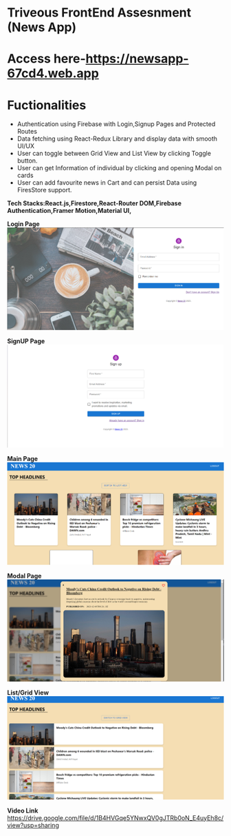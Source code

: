 # Triveous FrontEnd Assesnment (News App)

# Access here-https://newsapp-67cd4.web.app

# Fuctionalities
* Authentication using Firebase with Login,Signup Pages and Protected Routes
* Data fetching using React-Redux Library and display data with smooth UI/UX
* User can toggle between Grid View and List View by clicking Toggle button.
* User can get Information of individual by clicking and opening Modal on cards
* User can add favourite news in Cart and can persist Data using FiresStore support.

**Tech Stacks:React.js,Firestore,React-Router DOM,Firebase Authentication,Framer Motion,Material UI,**

**Login Page**
![loginPage](https://github.com/sarang1-coder/triveous_assess/blob/main/Pics/signinPage.png)


**SignUP Page**
![signupPage](https://github.com/sarang1-coder/triveous_assess/blob/main/Pics/signupaPage.png)


**Main Page**
![mainPage](https://github.com/sarang1-coder/triveous_assess/blob/main/Pics/mainPage.png)


**Modal Page**
![modalPage](https://github.com/sarang1-coder/triveous_assess/blob/main/Pics/modal.png)


**List/Grid View**
![list](https://github.com/sarang1-coder/triveous_assess/blob/main/Pics/listViewPage.png)


**Video Link**
https://drive.google.com/file/d/1B4HVGqe5YNwxQV0gJTRb0oN_E4uyEh8c/view?usp=sharing


  
